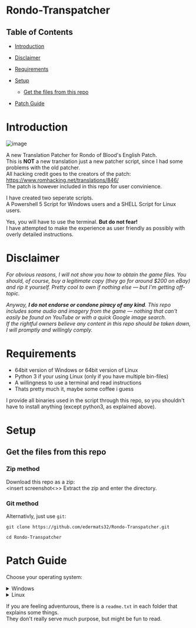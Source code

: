 # Rondo-Transpatcher
## Table of Contents
- [Introduction](#introduction)
- [Disclaimer](#disclaimer)
- [Requirements](#requirements)
- [Setup](#setup)
    + [Get the files from this repo](#get-the-files-from-this-repo)

- [Patch Guide](#patch-guide)

# Introduction
![image](https://github.com/user-attachments/assets/7be4009e-9ad8-4f20-a434-6456846d08f2)  

A new Translation Patcher for Rondo of Blood's English Patch.  
This is **NOT** a new translation just a new patcher script, since I had some problems with the old patcher.  
All hacking credit goes to the creators of the patch: https://www.romhacking.net/translations/846/  
The patch is however included in this repo for user convinience.

I have created two seperate scripts.  
A Powershell 5 Script for Windows users and a SHELL Script for Linux users.  

Yes, you will have to use the terminal. **But do not fear!**  
I have attempted to make the experience as user friendly as possibly with overly detailed instructions. 

# Disclaimer

*For obvious reasons, I will not show you how to obtain the game files. You should, of course, buy a legitimate copy (they go for around $200 on eBay) and rip it yourself. Pretty cool to own if nothing else — but I'm getting off-topic.*

*Anyway, **I do not endorse or condone piracy of any kind**. This repo includes some audio and imagery from the game — nothing that can't easily be found on YouTube or with a quick Google image search.  
If the rightful owners believe any content in this repo should be taken down, I will promptly and willingly comply.*

# Requirements
- 64bit version of Windows or 64bit version of Linux
- Python 3 if your using Linux (only if you have multiple bin-files)
- A willingness to use a terminal and read instructions
- Thats pretty much it, maybe some coffee i guess
  
I provide all binaries used in the script through this repo, so you shouldn't have to install anything (except python3, as explained above).

# Setup
## Get the files from this repo
### Zip method
Download this repo as a zip:  
<insert screenshot<>>
Extract the zip and enter the directory.

### Git method
Alternativly, just use `git`:
```
git clone https://github.com/edermats32/Rondo-Transpatcher.git
```
```
cd Rondo-Transpatcher
```
# Patch Guide
Choose your operating system:

<details>
<summary>Windows</summary>

</details>

<details>
<summary>Linux</summary>

</details>

If you are feeling adventurous, there is a `readme.txt` in each folder that explains some things.  
They don't really serve much purpose, but might be fun to read.
